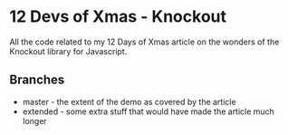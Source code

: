 12 Devs of Xmas - Knockout
==========================

All the code related to my 12 Days of Xmas article on the wonders of the Knockout library for Javascript.

Branches
-------

* master - the extent of the demo as covered by the article
* extended - some extra stuff that would have made the article much longer